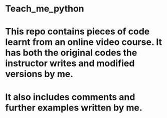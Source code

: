 # Teach_me_python
# This repo contains pieces of code learnt from an online video course. It has both the original codes the instructor writes and modified versions by me.
# It also includes comments and further examples written by me.
